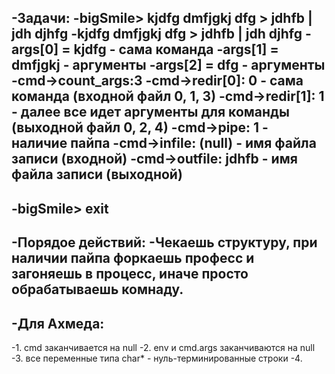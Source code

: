 -Задачи:
-bigSmile> kjdfg dmfjgkj dfg > jdhfb | jdh djhfg
-kjdfg dmfjgkj dfg > jdhfb | jdh djhfg
-args[0] = kjdfg                        - сама команда
-args[1] = dmfjgkj              - аргументы
-args[2] = dfg                  - аргументы
-cmd->count_args:3
-cmd->redir[0]:  0              - сама команда                                                          (входной файл  0, 1, 3)
-cmd->redir[1]:  1              - далее все идет аргументы для команды          (выходной файл 0, 2, 4)
-cmd->pipe:      1              - наличие пайпа
-cmd->infile:    (null) - имя файла записи (входной)
-cmd->outfile:   jdhfb  - имя файла записи (выходной)
-
-bigSmile> exit
-
-Порядое действий:
-Чекаешь структуру, при наличии пайпа форкаешь професс и загоняешь в процесс, иначе просто обрабатываешь комнаду.
-
-Для Ахмеда:
-
-1. cmd заканчивается на null
-2. env и cmd.args заканчиваются на null
-3. все переменные типа char*  - нуль-терминированные строки
-4.

